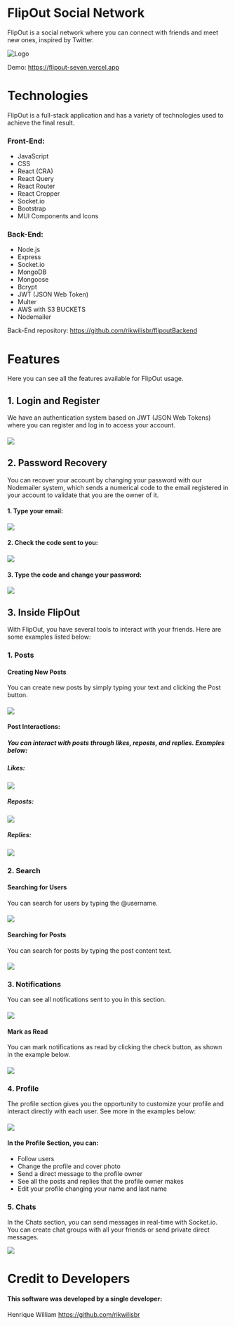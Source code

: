 # FlipOut Social Network

FlipOut is a social network where you can connect with friends and meet new ones, inspired by Twitter.

![Logo](https://i.imgur.com/58Gz0IS.png)

Demo: https://flipout-seven.vercel.app

# Technologies
FlipOut is a full-stack application and has a variety of technologies used to achieve the final result.

### Front-End:
- JavaScript
- CSS
- React (CRA)
- React Query
- React Router
- React Cropper
- Socket.io
- Bootstrap
- MUI Components and Icons

### Back-End:
- Node.js
- Express
- Socket.io
- MongoDB
- Mongoose
- Bcrypt
- JWT (JSON Web Token)
- Multer
- AWS with S3 BUCKETS
- Nodemailer

Back-End repository: https://github.com/rikwilisbr/flipoutBackend

# Features
Here you can see all the features available for FlipOut usage.

## 1. Login and Register
We have an authentication system based on JWT (JSON Web Tokens) where you can register and log in to access your account.
####
![](https://i.imgur.com/ANv8LOa.png)

## 2. Password Recovery
You can recover your account by changing your password with our Nodemailer system, which sends a numerical code to the email registered in your account to validate that you are the owner of it.

#### 1. Type your email:
####
![](https://i.imgur.com/cBsYi0C.png)

#### 2. Check the code sent to you:
####
![](https://i.imgur.com/dguCqFn.png)

#### 3. Type the code and change your password:
####
![](https://i.imgur.com/oWBHcCb.png)

## 3. Inside FlipOut
With FlipOut, you have several tools to interact with your friends. Here are some examples listed below:

### 1. Posts
#### Creating New Posts
You can create new posts by simply typing your text and clicking the Post button.
####
![](https://i.imgur.com/uKrk3gF.gif)

#### Post Interactions:
##### You can interact with posts through likes, reposts, and replies. Examples below:
##### Likes:
![](https://i.imgur.com/dlcTLPo.gif)
##### Reposts:
![](https://i.imgur.com/Xdc1Opw.gif)
##### Replies:
![](https://i.imgur.com/d7pBupP.gif)

### 2. Search
#### Searching for Users
You can search for users by typing the @username.
####
![](https://i.imgur.com/Meg6RMu.gif)

#### Searching for Posts
You can search for posts by typing the post content text.
####
![](https://i.imgur.com/D8xw8Sl.gif)

### 3. Notifications
You can see all notifications sent to you in this section.
####
![](https://i.imgur.com/3mGUAln.png)

#### Mark as Read
You can mark notifications as read by clicking the check button, as shown in the example below.
####
![](https://i.imgur.com/VvEXiUS.gif)

### 4. Profile
The profile section gives you the opportunity to customize your profile and interact directly with each user. See more in the examples below:
####
![](https://i.imgur.com/qJdVXm2.png)

#### In the Profile Section, you can:
- Follow users
- Change the profile and cover photo
- Send a direct message to the profile owner
- See all the posts and replies that the profile owner makes
- Edit your profile changing your name and last name

### 5. Chats
In the Chats section, you can send messages in real-time with Socket.io. You can create chat groups with all your friends or send private direct messages.

![](https://i.imgur.com/0b5moHh.png)

# Credit to Developers
#### This software was developed by a single developer:
Henrique William https://github.com/rikwilisbr
